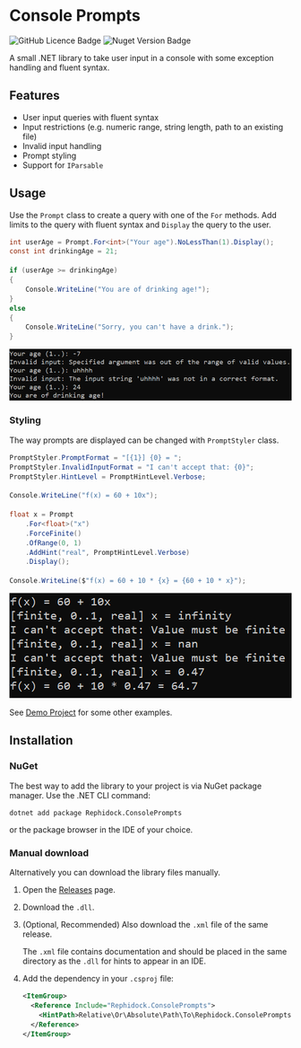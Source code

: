 # Console Prompts

![GitHub Licence Badge](https://img.shields.io/github/license/Rephidock/Rephidock.ConsolePrompts?&link=https%3A%2F%2Fgithub.com%2FRephidock%2FRephidock.ConsolePrompts%2Fblob%2Fmain%2FLICENSE) ![Nuget Version Badge](https://img.shields.io/nuget/v/Rephidock.CosnolePrompts?logo=nuget&link=https%3A%2F%2Fwww.nuget.org%2Fpackages%2FRephidock.ConsolePrompts)

A small .NET library to take user input in a console with some exception handling and fluent syntax.

## Features

- User input queries with fluent syntax
- Input restrictions (e.g. numeric range, string length, path to an existing file)
- Invalid input handling
- Prompt styling
- Support for `IParsable`

## Usage

Use the `Prompt` class to create a query with one of the `For` methods. Add limits to the query with fluent syntax and `Display` the query to the user.

```csharp
int userAge = Prompt.For<int>("Your age").NoLessThan(1).Display();
const int drinkingAge = 21;

if (userAge >= drinkingAge)
{
	Console.WriteLine("You are of drinking age!");
}
else
{
	Console.WriteLine("Sorry, you can't have a drink.");
}
```

![image: example_prompt_age](media/example_prompt_age.png)

### Styling

The way prompts are displayed can be changed with `PromptStyler` class.

```csharp
PromptStyler.PromptFormat = "[{1}] {0} = ";
PromptStyler.InvalidInputFormat = "I can't accept that: {0}";
PromptStyler.HintLevel = PromptHintLevel.Verbose;

Console.WriteLine("f(x) = 60 + 10x");

float x = Prompt
	.For<float>("x")
	.ForceFinite()
	.OfRange(0, 1)
	.AddHint("real", PromptHintLevel.Verbose)
	.Display();

Console.WriteLine($"f(x) = 60 + 10 * {x} = {60 + 10 * x}");
```

![image: example_styled_float](media/example_styled_float.png)

See [Demo Project](./src/Rephidock.ConsolePrompts.Demo) for some other examples.

## Installation

### NuGet

The best way to add the library to your project is via NuGet package manager. Use the .NET CLI command:

```
dotnet add package Rephidock.ConsolePrompts
```

or the package browser in the IDE of your choice.

### Manual download

Alternatively you can download the library files manually.

1. Open the [Releases](https://github.com/Rephidock/Rephidock.ConsolePrompts/releases) page.
2. Download the `.dll`.
3. (Optional, Recommended) Also download the `.xml` file of the same release.

   The `.xml` file contains documentation and should be placed in the same directory as the `.dll` for hints to appear in an IDE. 
   
4. Add the dependency in your `.csproj` file:
   ```xml
   <ItemGroup>
     <Reference Include="Rephidock.ConsolePrompts">
       <HintPath>Relative\Or\Absolute\Path\To\Rephidock.ConsolePrompts.dll</HintPath>
     </Reference>
   </ItemGroup>
   ```
